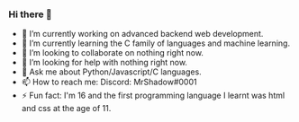 ### Hi there 👋

<!--
**UsmanSamiMahmood/UsmanSamiMahmood** is a ✨ _special_ ✨ repository because its `README.md` (this file) appears on your GitHub profile.

Here are some ideas to get you started:

- 🔭 I’m currently working on nothing.
- 🌱 I’m currently learning nothing.
- 👯 I’m looking to collaborate on nothing.
- 🤔 I’m looking for help with nothing.
- 💬 Ask me about nothing.
- 📫 How to reach me: no ways.
- 😄 Pronouns: nothing.
- ⚡ Fun fact: nothing.
-->

- 🔭 I’m currently working on advanced backend web development.
- 🌱 I’m currently learning the C family of languages and machine learning.
- 👯 I’m looking to collaborate on nothing right now.
- 🤔 I’m looking for help with nothing right now.
- 💬 Ask me about Python/Javascript/C languages.
- 📫 How to reach me: Discord: MrShadow#0001 
- ⚡ Fun fact: I'm 16 and the first programming language I learnt was html and css at the age of 11.
